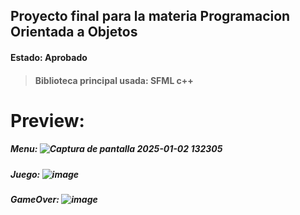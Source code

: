 ## Proyecto final para la materia Programacion Orientada a Objetos

#### Estado: Aprobado
> #### Biblioteca principal usada: SFML c++

# Preview:

##### Menu: ![Captura de pantalla 2025-01-02 132305](https://github.com/user-attachments/assets/88a568e2-0d78-4a29-86a8-090a0393e650)

##### Juego: ![image](https://github.com/user-attachments/assets/e9e6b5da-395f-4389-ac3f-f214a401365a)

##### GameOver: ![image](https://github.com/user-attachments/assets/abc587ff-8a85-4e59-9295-c662e4c85b36)

